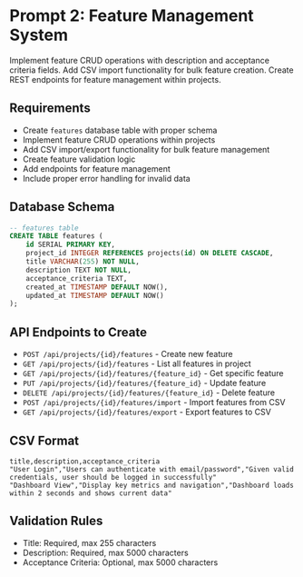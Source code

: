 # Prompt 2: Feature Management System

Implement feature CRUD operations with description and acceptance criteria fields. Add CSV import functionality for bulk feature creation. Create REST endpoints for feature management within projects.

## Requirements
- Create `features` database table with proper schema
- Implement feature CRUD operations within projects
- Add CSV import/export functionality for bulk feature management
- Create feature validation logic
- Add endpoints for feature management
- Include proper error handling for invalid data

## Database Schema
```sql
-- features table
CREATE TABLE features (
    id SERIAL PRIMARY KEY,
    project_id INTEGER REFERENCES projects(id) ON DELETE CASCADE,
    title VARCHAR(255) NOT NULL,
    description TEXT NOT NULL,
    acceptance_criteria TEXT,
    created_at TIMESTAMP DEFAULT NOW(),
    updated_at TIMESTAMP DEFAULT NOW()
);
```

## API Endpoints to Create
- `POST /api/projects/{id}/features` - Create new feature
- `GET /api/projects/{id}/features` - List all features in project
- `GET /api/projects/{id}/features/{feature_id}` - Get specific feature
- `PUT /api/projects/{id}/features/{feature_id}` - Update feature
- `DELETE /api/projects/{id}/features/{feature_id}` - Delete feature
- `POST /api/projects/{id}/features/import` - Import features from CSV
- `GET /api/projects/{id}/features/export` - Export features to CSV

## CSV Format
```csv
title,description,acceptance_criteria
"User Login","Users can authenticate with email/password","Given valid credentials, user should be logged in successfully"
"Dashboard View","Display key metrics and navigation","Dashboard loads within 2 seconds and shows current data"
```

## Validation Rules
- Title: Required, max 255 characters
- Description: Required, max 5000 characters  
- Acceptance Criteria: Optional, max 5000 characters